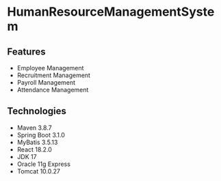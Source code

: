 # HumanResourceManagementSystem

## Features
- Employee Management
- Recruitment Management
- Payroll Management
- Attendance Management

## Technologies
- Maven 3.8.7
- Spring Boot 3.1.0
- MyBatis 3.5.13
- React 18.2.0
- JDK 17
- Oracle 11g Express
- Tomcat 10.0.27

